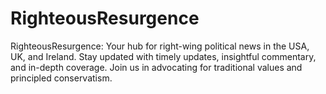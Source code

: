 # RighteousResurgence
RighteousResurgence: Your hub for right-wing political news in the USA, UK, and Ireland. Stay updated with timely updates, insightful commentary, and in-depth coverage. Join us in advocating for traditional values and principled conservatism.
